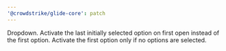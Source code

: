 ```yaml
---
'@crowdstrike/glide-core': patch
---
```


Dropdown.
Activate the last initially selected option on first open instead of the first option.
Activate the first option only if no options are selected.
